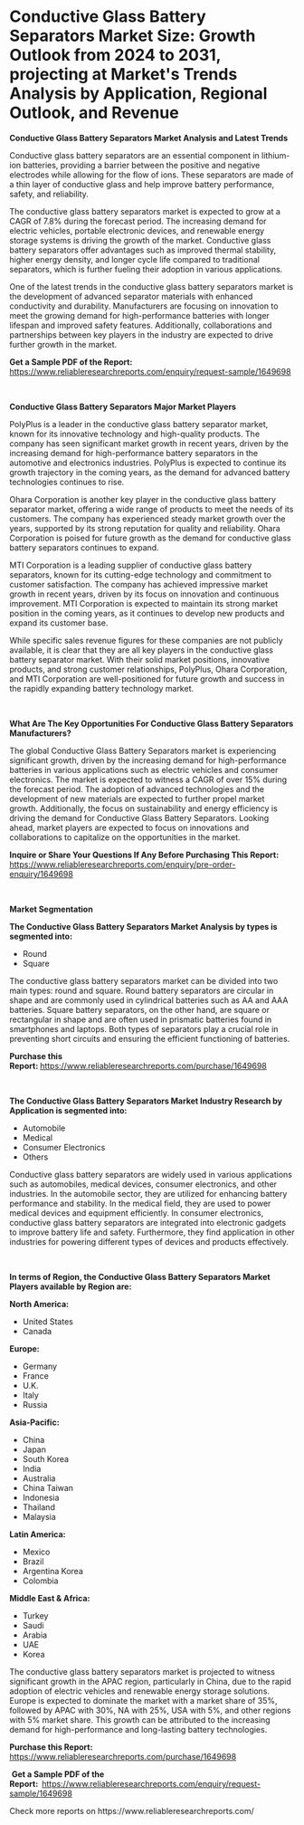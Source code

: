 <p><h1>Conductive Glass Battery Separators Market Size: Growth Outlook from 2024 to 2031, projecting at Market's Trends Analysis by Application, Regional Outlook, and Revenue</h1></p><p><strong>Conductive Glass Battery Separators Market Analysis and Latest Trends</strong></p>
<p><p>Conductive glass battery separators are an essential component in lithium-ion batteries, providing a barrier between the positive and negative electrodes while allowing for the flow of ions. These separators are made of a thin layer of conductive glass and help improve battery performance, safety, and reliability.</p><p>The conductive glass battery separators market is expected to grow at a CAGR of 7.8% during the forecast period. The increasing demand for electric vehicles, portable electronic devices, and renewable energy storage systems is driving the growth of the market. Conductive glass battery separators offer advantages such as improved thermal stability, higher energy density, and longer cycle life compared to traditional separators, which is further fueling their adoption in various applications.</p><p>One of the latest trends in the conductive glass battery separators market is the development of advanced separator materials with enhanced conductivity and durability. Manufacturers are focusing on innovation to meet the growing demand for high-performance batteries with longer lifespan and improved safety features. Additionally, collaborations and partnerships between key players in the industry are expected to drive further growth in the market.</p></p>
<p><strong>Get a Sample PDF of the Report:&nbsp;</strong> <a href="https://www.reliableresearchreports.com/enquiry/request-sample/1649698">https://www.reliableresearchreports.com/enquiry/request-sample/1649698</a></p>
<p>&nbsp;</p>
<p><strong>Conductive Glass Battery Separators Major Market Players</strong></p>
<p><p>PolyPlus is a leader in the conductive glass battery separator market, known for its innovative technology and high-quality products. The company has seen significant market growth in recent years, driven by the increasing demand for high-performance battery separators in the automotive and electronics industries. PolyPlus is expected to continue its growth trajectory in the coming years, as the demand for advanced battery technologies continues to rise.</p><p>Ohara Corporation is another key player in the conductive glass battery separator market, offering a wide range of products to meet the needs of its customers. The company has experienced steady market growth over the years, supported by its strong reputation for quality and reliability. Ohara Corporation is poised for future growth as the demand for conductive glass battery separators continues to expand.</p><p>MTI Corporation is a leading supplier of conductive glass battery separators, known for its cutting-edge technology and commitment to customer satisfaction. The company has achieved impressive market growth in recent years, driven by its focus on innovation and continuous improvement. MTI Corporation is expected to maintain its strong market position in the coming years, as it continues to develop new products and expand its customer base.</p><p>While specific sales revenue figures for these companies are not publicly available, it is clear that they are all key players in the conductive glass battery separator market. With their solid market positions, innovative products, and strong customer relationships, PolyPlus, Ohara Corporation, and MTI Corporation are well-positioned for future growth and success in the rapidly expanding battery technology market.</p></p>
<p>&nbsp;</p>
<p><strong>What Are The Key Opportunities For Conductive Glass Battery Separators Manufacturers?</strong></p>
<p><p>The global Conductive Glass Battery Separators market is experiencing significant growth, driven by the increasing demand for high-performance batteries in various applications such as electric vehicles and consumer electronics. The market is expected to witness a CAGR of over 15% during the forecast period. The adoption of advanced technologies and the development of new materials are expected to further propel market growth. Additionally, the focus on sustainability and energy efficiency is driving the demand for Conductive Glass Battery Separators. Looking ahead, market players are expected to focus on innovations and collaborations to capitalize on the opportunities in the market.</p></p>
<p><strong>Inquire or Share Your Questions If Any Before Purchasing This Report:</strong> <a href="https://www.reliableresearchreports.com/enquiry/pre-order-enquiry/1649698">https://www.reliableresearchreports.com/enquiry/pre-order-enquiry/1649698</a></p>
<p>&nbsp;</p>
<p><strong>Market Segmentation</strong></p>
<p><strong>The Conductive Glass Battery Separators Market Analysis by types is segmented into:</strong></p>
<p><ul><li>Round</li><li>Square</li></ul></p>
<p><p>The conductive glass battery separators market can be divided into two main types: round and square. Round battery separators are circular in shape and are commonly used in cylindrical batteries such as AA and AAA batteries. Square battery separators, on the other hand, are square or rectangular in shape and are often used in prismatic batteries found in smartphones and laptops. Both types of separators play a crucial role in preventing short circuits and ensuring the efficient functioning of batteries.</p></p>
<p><strong>Purchase this Report:&nbsp;</strong><a href="https://www.reliableresearchreports.com/purchase/1649698">https://www.reliableresearchreports.com/purchase/1649698</a></p>
<p>&nbsp;</p>
<p><strong>The Conductive Glass Battery Separators Market Industry Research by Application is segmented into:</strong></p>
<p><ul><li>Automobile</li><li>Medical</li><li>Consumer Electronics</li><li>Others</li></ul></p>
<p><p>Conductive glass battery separators are widely used in various applications such as automobiles, medical devices, consumer electronics, and other industries. In the automobile sector, they are utilized for enhancing battery performance and stability. In the medical field, they are used to power medical devices and equipment efficiently. In consumer electronics, conductive glass battery separators are integrated into electronic gadgets to improve battery life and safety. Furthermore, they find application in other industries for powering different types of devices and products effectively.</p></p>
<p>&nbsp;</p>
<p><strong>In terms of Region, the Conductive Glass Battery Separators Market Players available by Region are:</strong></p>
<p>
    <p> <strong> North America: </strong>
        <ul>
            <li>United States</li>
            <li>Canada</li>
        </ul>
        </p> 
    <p> <strong> Europe: </strong>
        <ul>
            <li>Germany</li>
            <li>France</li>
            <li>U.K.</li>
            <li>Italy</li>
            <li>Russia</li>
        </ul>
        </p> 
    <p> <strong> Asia-Pacific: </strong>
        <ul>
            <li>China</li>
            <li>Japan</li>
            <li>South Korea</li>
            <li>India</li>
            <li>Australia</li>
            <li>China Taiwan</li>
            <li>Indonesia</li>
            <li>Thailand</li>
            <li>Malaysia</li>
        </ul>
        </p> 
    <p> <strong> Latin America: </strong>
        <ul>
            <li>Mexico</li>
            <li>Brazil</li>
            <li>Argentina Korea</li>
            <li>Colombia</li>
        </ul>
        </p> 
    <p> <strong> Middle East & Africa: </strong>
        <ul>
            <li>Turkey</li>
            <li>Saudi</li>
            <li>Arabia</li>
            <li>UAE</li>
            <li>Korea</li>
        </ul>
    </p>
    </p>
<p><p>The conductive glass battery separators market is projected to witness significant growth in the APAC region, particularly in China, due to the rapid adoption of electric vehicles and renewable energy storage solutions. Europe is expected to dominate the market with a market share of 35%, followed by APAC with 30%, NA with 25%, USA with 5%, and other regions with 5% market share. This growth can be attributed to the increasing demand for high-performance and long-lasting battery technologies.</p></p>
<p><strong>Purchase this Report: </strong><a href="https://www.reliableresearchreports.com/purchase/1649698">https://www.reliableresearchreports.com/purchase/1649698</a></p>
<p>&nbsp;<strong>Get a Sample PDF of the Report:&nbsp;&nbsp;</strong><a href="https://www.reliableresearchreports.com/enquiry/request-sample/1649698">https://www.reliableresearchreports.com/enquiry/request-sample/1649698</a></p>
<p><strong></strong></p>
<p>Check more reports on https://www.reliableresearchreports.com/</p>
